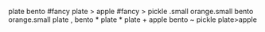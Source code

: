 plate
bento
#fancy
plate > apple
#fancy > pickle
.small
orange.small
bento orange.small
plate , bento
*
plate *
plate + apple
bento ~ pickle
plate>apple